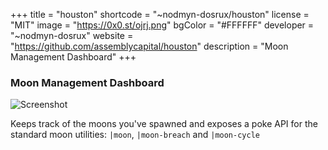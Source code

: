 +++
title = "houston"
shortcode = "~nodmyn-dosrux/houston"
license = "MIT"
image = "https://0x0.st/ojrj.png"
bgColor = "#FFFFFF"
developer = "~nodmyn-dosrux"
website = "https://github.com/assemblycapital/houston"
description = "Moon Management Dashboard"
+++

### Moon Management Dashboard

![Screenshot](https://storage.googleapis.com/media.urbit.org/site/ecosystem/applications/houston.png)

Keeps track of the moons you've spawned and exposes a poke API for the standard moon utilities: `|moon`, `|moon-breach` and `|moon-cycle`

